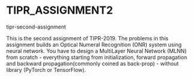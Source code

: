# TIPR_ASSIGNMENT2

tipr-second-assignment

This is the second assignment of TIPR-2019. The problems in this assignment builds an Optical Numeral Recognition (ONR) system using neural network. You have to design a MultiLayer Neural Network (MLNN) from scratch - everything starting from initialization, forward propagation and backward propagation(commonly coined as
back-prop) - without library (PyTorch or TensorFlow).
